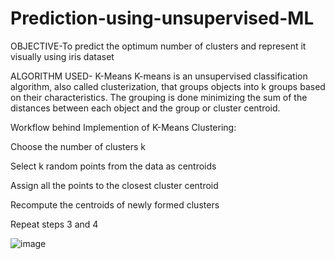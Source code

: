 # Prediction-using-unsupervised-ML
OBJECTIVE-To predict the optimum number of clusters and represent it visually using iris dataset

ALGORITHM USED- K-Means
K-means is an unsupervised classification algorithm, also called clusterization, that groups objects into k groups based on their characteristics. The grouping is done minimizing the sum of the distances between each object and the group or cluster centroid.

Workflow behind Implemention of K-Means Clustering:

Choose the number of clusters k

Select k random points from the data as centroids

Assign all the points to the closest cluster centroid

Recompute the centroids of newly formed clusters

Repeat steps 3 and 4

   ![image](https://github.com/ANJALI-1812/Prediction-using-unsupervised-ML/assets/131427667/8735cdc0-bd15-4641-8c5d-174bf858d5a0)

